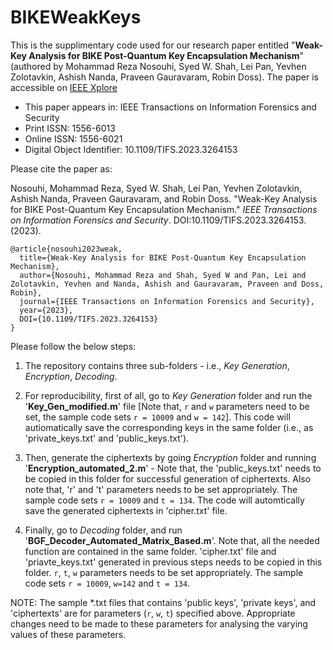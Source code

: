# BIKEWeakKeys

This is the supplimentary code used for our research paper entitled "**Weak-Key Analysis for BIKE Post-Quantum Key Encapsulation Mechanism**" (authored by Mohammad Reza Nosouhi, Syed W. Shah, Lei Pan, Yevhen Zolotavkin, Ashish Nanda, Praveen Gauravaram, Robin Doss). The paper is accessible on [IEEE Xplore](https://ieeexplore.ieee.org/document/10091222)

- This paper appears in: IEEE Transactions on Information Forensics and Security
- Print ISSN: 1556-6013
- Online ISSN: 1556-6021
- Digital Object Identifier: 10.1109/TIFS.2023.3264153

Please cite the paper as:

Nosouhi, Mohammad Reza, Syed W. Shah, Lei Pan, Yevhen Zolotavkin, Ashish Nanda, Praveen Gauravaram, and Robin Doss. "Weak-Key Analysis for BIKE Post-Quantum Key Encapsulation Mechanism." *IEEE Transactions on Information Forensics and Security*. DOI:10.1109/TIFS.2023.3264153. (2023).


```
@article{nosouhi2023weak,
  title={Weak-Key Analysis for BIKE Post-Quantum Key Encapsulation Mechanism},
  author={Nosouhi, Mohammad Reza and Shah, Syed W and Pan, Lei and Zolotavkin, Yevhen and Nanda, Ashish and Gauravaram, Praveen and Doss, Robin},
  journal={IEEE Transactions on Information Forensics and Security},
  year={2023},
  DOI={10.1109/TIFS.2023.3264153}
}
```

Please follow the below steps:

1. The repository contains three sub-folders - i.e., _Key Generation_, _Encryption_, _Decoding_.

2. For reproducibility, first of all, go to _Key Generation_ folder and run the '**Key_Gen_modified.m**' file [Note that, `r` and `w` parameters need to be set, the sample code sets `r = 10009` and `w = 142`]. This code will autiomatically save the corresponding keys in the same folder (i.e., as 'private_keys.txt' and 'public_keys.txt').

3. Then, generate the ciphertexts by going _Encryption_ folder and running '**Encryption_automated_2.m**' - Note that, the 'public_keys.txt' needs to be copied in this folder for successful generation of ciphertexts. Also note that, 'r' and 't' parameters needs to be set appropriately. The sample code sets `r = 10009` and `t = 134`. The code will automtically save the generated ciphertexts in 'cipher.txt' file.

4. Finally, go to _Decoding_ folder, and run '**BGF_Decoder_Automated_Matrix_Based.m**'. Note that, all the needed function are contained in the same folder. 'cipher.txt' file and 'priavte_keys.txt' generated in previous steps needs to be copied in this folder. `r`, `t`, `w` parameters needs to be set appropriately. The sample code sets `r = 10009`, `w=142` and `t = 134`.


NOTE: The sample *.txt files that contains 'public keys', 'private keys', and 'ciphertexts' are for parameters (`r`, `w`, `t`) specified above. Appropriate changes need to be made to these parameters for analysing the varying values of these parameters. 
